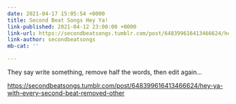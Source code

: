 ```yaml
---
date: 2021-04-17 15:05:54 +0000
title: Second Beat Songs Hey Ya!
link-published: 2021-04-12 23:00:00 +0000
link-url: https://secondbeatsongs.tumblr.com/post/648399616413466624/hey-ya-with-every-second-beat-removed-other
link-author: secondbeatsongs
mb-cat: ''

---
```

They say write something, remove half the words, then edit again...

<div class="tumblr-post" data-href="https://embed.tumblr.com/embed/post/OydFPp2xZ5tWfGlSWRugGw/648399616413466624" data-did="39e425791038fbba20fa9bca9345c3362c4e2e41"><a href="https://secondbeatsongs.tumblr.com/post/648399616413466624/hey-ya-with-every-second-beat-removed-other">https://secondbeatsongs.tumblr.com/post/648399616413466624/hey-ya-with-every-second-beat-removed-other</a></div>  <script async src="https://assets.tumblr.com/post.js"></script>